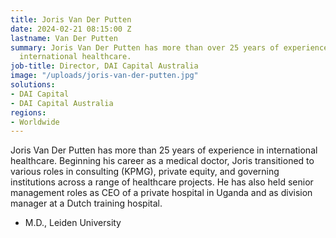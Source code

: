 ```yaml
---
title: Joris Van Der Putten
date: 2024-02-21 08:15:00 Z
lastname: Van Der Putten
summary: Joris Van Der Putten has more than over 25 years of experience in
  international healthcare.
job-title: Director, DAI Capital Australia
image: "/uploads/joris-van-der-putten.jpg"
solutions:
- DAI Capital
- DAI Capital Australia
regions:
- Worldwide
---
```


Joris Van Der Putten has more than 25 years of experience in international healthcare. Beginning his career as a medical doctor, Joris transitioned to various roles in consulting (KPMG), private equity, and governing institutions across a range of healthcare projects. He has also held senior management roles as CEO of a private hospital in Uganda and as division manager at a Dutch training hospital. 

* M.D., Leiden University

